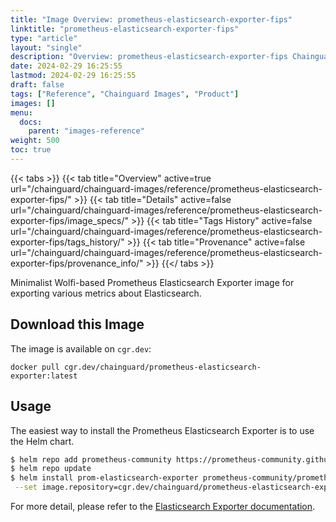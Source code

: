 ```yaml
---
title: "Image Overview: prometheus-elasticsearch-exporter-fips"
linktitle: "prometheus-elasticsearch-exporter-fips"
type: "article"
layout: "single"
description: "Overview: prometheus-elasticsearch-exporter-fips Chainguard Image"
date: 2024-02-29 16:25:55
lastmod: 2024-02-29 16:25:55
draft: false
tags: ["Reference", "Chainguard Images", "Product"]
images: []
menu: 
  docs: 
    parent: "images-reference"
weight: 500
toc: true
---
```


{{< tabs >}}
{{< tab title="Overview" active=true url="/chainguard/chainguard-images/reference/prometheus-elasticsearch-exporter-fips/" >}}
{{< tab title="Details" active=false url="/chainguard/chainguard-images/reference/prometheus-elasticsearch-exporter-fips/image_specs/" >}}
{{< tab title="Tags History" active=false url="/chainguard/chainguard-images/reference/prometheus-elasticsearch-exporter-fips/tags_history/" >}}
{{< tab title="Provenance" active=false url="/chainguard/chainguard-images/reference/prometheus-elasticsearch-exporter-fips/provenance_info/" >}}
{{</ tabs >}}



<!--overview:start-->
Minimalist Wolfi-based Prometheus Elasticsearch Exporter image for exporting various metrics about Elasticsearch.
<!--overview:end-->

<!--getting:start-->
## Download this Image
The image is available on `cgr.dev`:

```
docker pull cgr.dev/chainguard/prometheus-elasticsearch-exporter:latest
```
<!--getting:end-->

<!--body:start-->
## Usage

The easiest way to install the Prometheus Elasticsearch Exporter is to use the Helm chart.

```bash
$ helm repo add prometheus-community https://prometheus-community.github.io/helm-charts
$ helm repo update
$ helm install prom-elasticsearch-exporter prometheus-community/prometheus-elasticsearch-exporter \
 --set image.repository=cgr.dev/chainguard/prometheus-elasticsearch-exporter --set image.tag=latest
```

For more detail, please refer to the [Elasticsearch Exporter documentation](https://github.com/prometheus-community/elasticsearch_exporter).
<!--body:end-->


